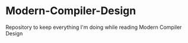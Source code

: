 # Modern-Compiler-Design

Repository to keep everything I'm doing while reading Modern Compiler Design

